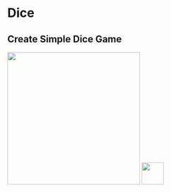 # Dice
## Create Simple Dice Game

<img src="https://user-images.githubusercontent.com/106425118/173787000-b7e8f9de-f830-4c27-8963-e04923752114.png" width="300">

<img src="https://user-images.githubusercontent.com/106425118/173783057-bad35370-e71d-4428-944b-41d199b1cf51.png" height="50">
